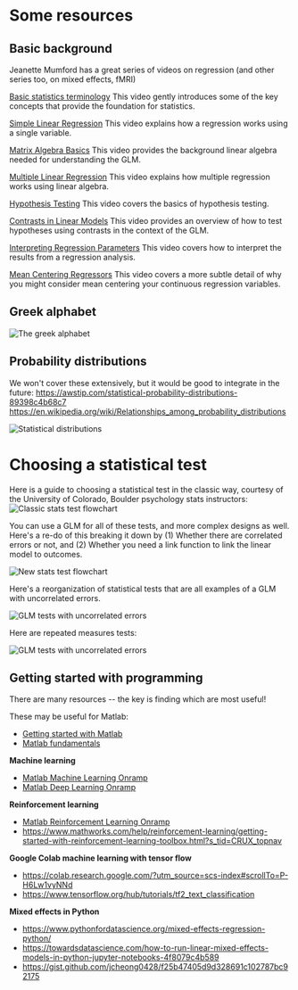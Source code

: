 # Some resources

## Basic background
Jeanette Mumford has a great series of videos on regression (and other series too, on mixed effects, fMRI)

[Basic statistics terminology](https://youtu.be/apt8uAgtgdY) This video gently introduces some of the key concepts that provide the foundation for statistics.  

[Simple Linear Regression](https://www.youtube.com/watch?v=yLgPpmXVVbs) This video explains how a regression works using a single variable.  

[Matrix Algebra Basics](https://www.youtube.com/watch?v=fkZj8QoYjq8) This video provides the background linear algebra needed for understanding the GLM.  

[Multiple Linear Regression](https://www.youtube.com/watch?v=qdOG7YMolmA) This video explains how multiple regression works using linear algebra.  

[Hypothesis Testing](https://www.youtube.com/watch?v=ULeg3DH3g9w) This video covers the basics of hypothesis testing.  

[Contrasts in Linear Models](https://www.youtube.com/watch?v=yLgPpmXVVbs&t=631s) This video provides an overview of how to test hypotheses using contrasts in the context of the GLM.  

[Interpreting Regression Parameters](https://www.youtube.com/watch?v=uClfe4pLrCo) This video covers how to interpret the results from a regression analysis.  

[Mean Centering Regressors](https://www.youtube.com/watch?v=K4S576j90N8) This video covers a more subtle detail of why you might consider mean centering your continuous regression variables.

## Greek alphabet

![The greek alphabet](images/greekalphabet.png)

## Probability distributions

We won't cover these extensively, but it would be good to integrate in the future:
https://awstip.com/statistical-probability-distributions-89398c4b68c7
https://en.wikipedia.org/wiki/Relationships_among_probability_distributions

![Statistical distributions](images/CasellaBergerstatisticaldistributions.png)

# Choosing a statistical test

Here is a guide to choosing a statistical test in the classic way, courtesy of the University of Colorado, Boulder psychology stats instructors:
![Classic stats test flowchart](images/whichstats_colorado.png)

You can use a GLM for all of these tests, and more complex designs as well. Here's a re-do of this breaking it down by (1) Whether there are correlated errors or not, and (2) Whether you need a link function to link the linear model to outcomes.

![New stats test flowchart](images/newwhichstats_colorado_tor.png)

Here's a reorganization of statistical tests that are all examples of a GLM with uncorrelated errors.

![GLM tests with uncorrelated errors](images/glmfamily_iid.png)

Here are repeated measures tests:

![GLM tests with uncorrelated errors](images/glmfamily_correrrors.png)

## Getting started with programming

There are many resources -- the key is finding which are most useful!

These may be useful for Matlab:
- [Getting started with Matlab](https://matlabacademy.mathworks.com/details/matlab-onramp/gettingstarted)
- [Matlab fundamentals](https://matlabacademy.mathworks.com/details/matlab-fundamentals/mlbe)

**Machine learning**
- [Matlab Machine Learning Onramp](https://matlabacademy.mathworks.com/details/machine-learning-onramp/machinelearning)
- [Matlab Deep Learning Onramp](https://matlabacademy.mathworks.com/details/deep-learning-onramp/deeplearning)

**Reinforcement learning**
- [Matlab Reinforcement Learning Onramp](https://matlabacademy.mathworks.com/details/reinforcement-learning-onramp/reinforcementlearning)
- https://www.mathworks.com/help/reinforcement-learning/getting-started-with-reinforcement-learning-toolbox.html?s_tid=CRUX_topnav

**Google Colab machine learning with tensor flow**
- https://colab.research.google.com/?utm_source=scs-index#scrollTo=P-H6Lw1vyNNd
- https://www.tensorflow.org/hub/tutorials/tf2_text_classification

**Mixed effects in Python**
- https://www.pythonfordatascience.org/mixed-effects-regression-python/
- https://towardsdatascience.com/how-to-run-linear-mixed-effects-models-in-python-jupyter-notebooks-4f8079c4b589
- https://gist.github.com/jcheong0428/f25b47405d9d328691c102787bc92175
